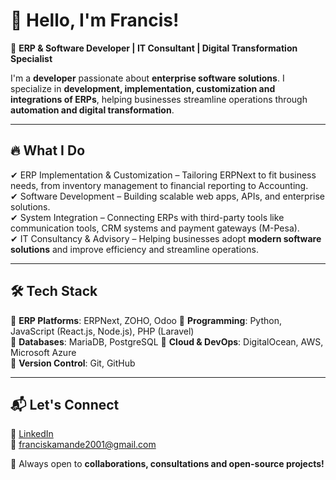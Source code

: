 # 👋 Hello, I'm Francis!  

🚀 **ERP & Software Developer | IT Consultant | Digital Transformation Specialist**  

I'm a **developer** passionate about **enterprise software solutions**. I specialize in **development, implementation, customization and integrations of ERPs**, helping businesses streamline operations through **automation and digital transformation**.  

---

## 🔥 **What I Do**  

✔ ERP Implementation & Customization – Tailoring ERPNext to fit business needs, from inventory management to financial reporting to Accounting.  
✔ Software Development – Building scalable web apps, APIs, and enterprise solutions.  
✔ System Integration – Connecting ERPs with third-party tools like communication tools, CRM systems and payment gateways (M-Pesa).  
✔ IT Consultancy & Advisory – Helping businesses adopt **modern software solutions** and improve efficiency and streamline operations. 

---

## 🛠 **Tech Stack**  

🔹 **ERP Platforms**: ERPNext, ZOHO, Odoo
🔹 **Programming**: Python, JavaScript (React.js, Node.js), PHP (Laravel)  
🔹 **Databases**: MariaDB, PostgreSQL
🔹 **Cloud & DevOps**: DigitalOcean, AWS, Microsoft Azure  
🔹 **Version Control**: Git, GitHub  

---

## 📬 **Let's Connect**  

💼 [LinkedIn](https://www.linkedin.com/in/njoroge-francis)  
📧 franciskamande2001@gmail.com  

🚀 Always open to **collaborations, consultations and open-source projects!**  

